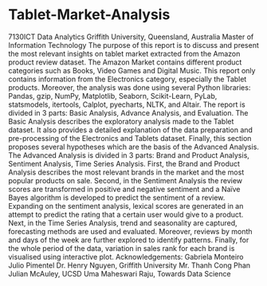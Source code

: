 # Tablet-Market-Analysis
7130ICT Data Analytics Griffith University, Queensland, Australia Master of Information Technology  The purpose of this report is to discuss and present the most relevant insights on tablet market extracted from the Amazon product review dataset. The Amazon Market contains different product categories such as Books, Video Games and Digital Music. This report only contains information from the Electronics category, especially the Tablet products. Moreover, the analysis was done using several Python libraries: Pandas, gzip, NumPy, Matplotlib, Seaborn, Scikit-Learn, PyLab, statsmodels, itertools, Calplot, pyecharts, NLTK, and Altair. The report is divided in 3 parts: Basic Analysis, Advance Analysis, and Evaluation.  The Basic Analysis describes the exploratory analysis made to the Tablet dataset. It also provides a detailed explanation of the data preparation and pre-processing of the Electronics and Tablets dataset. Finally, this section proposes several hypotheses which are the basis of the Advanced Analysis.  The Advanced Analysis is divided in 3 parts: Brand and Product Analysis, Sentiment Analysis, Time Series Analysis. First, the Brand and Product Analysis describes the most relevant brands in the market and the most popular products on sale. Second, in the Sentiment Analysis the review scores are transformed in positive and negative sentiment and a Naïve Bayes algorithm is developed to predict the sentiment of a review. Expanding on the sentiment analysis, lexical scores are generated in an attempt to predict the rating that a certain user would give to a product.  Next, in the Time Series Analysis, trend and seasonality are captured, forecasting methods are used and evaluated. Moreover, reviews by month and days of the week are further explored to identify patterns. Finally, for the whole period of the data, variation in sales rank for each brand is visualised using interactive plot.  Acknowledgements: Gabriela Monteiro Julio Pimentel Dr. Henry Nguyen, Griffith University Mr. Thanh Cong Phan Julian McAuley, UCSD Uma Maheswari Raju, Towards Data Science
